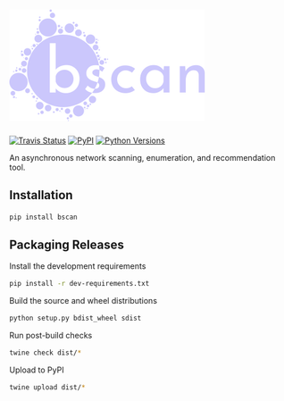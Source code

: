 # ![bscan](static/logo.png)

[![Travis Status](https://img.shields.io/travis/welchbj/bscan/master.svg?style=flat-square&label=travis)](https://travis-ci.org/welchbj/bscan) [![PyPI](https://img.shields.io/pypi/v/bscan.svg?style=flat-square&label=pypi)](https://pypi.org/project/bscan/) [![Python Versions](https://img.shields.io/badge/python-3.6-c944ff.svg?style=flat-square)](https://pypi.org/project/bscan/)

An asynchronous network scanning, enumeration, and recommendation tool.


## Installation

``` sh
pip install bscan
```


## Packaging Releases

Install the development requirements
``` sh
pip install -r dev-requirements.txt
```

Build the source and wheel distributions
``` sh
python setup.py bdist_wheel sdist
```

Run post-build checks
``` sh
twine check dist/*
```

Upload to PyPI
``` sh
twine upload dist/*
```
